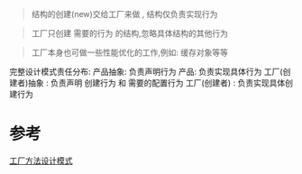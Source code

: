 

> 结构的创建(new)交给工厂来做 , 结构仅负责实现行为

> 工厂只创建 需要的行为 的结构,忽略具体结构的其他行为

> 工厂本身也可做一些性能优化的工作,例如: 缓存对象等等

完整设计模式责任分布:
产品抽象: 负责声明行为
产品: 负责实现具体行为
工厂(创建者)抽象 : 负责声明 创建行为 和 需要的配置行为
工厂(创建者) : 负责实现具体创建行为


# 参考
[工厂方法设计模式](https://refactoringguru.cn/design-patterns/factory-method)
